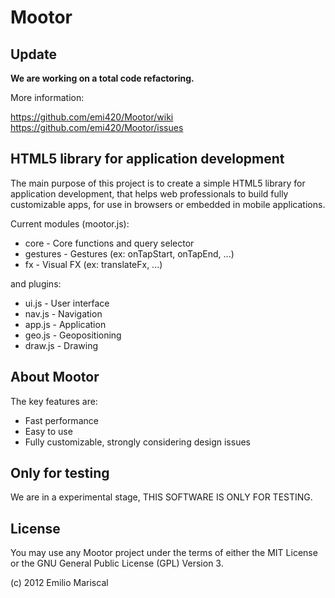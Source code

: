 
# Mootor

## Update

**We are working on a total code refactoring.**

More information:

https://github.com/emi420/Mootor/wiki
https://github.com/emi420/Mootor/issues

## HTML5 library for application development

The main purpose of this project is to create a simple HTML5 library for application development, that helps web professionals to build fully customizable apps, for use in browsers or embedded in mobile applications.

Current modules (mootor.js):

* core - Core functions and query selector
* gestures - Gestures (ex: onTapStart, onTapEnd, ...)
* fx - Visual FX (ex: translateFx, ...)

and plugins:

* ui.js   - User interface
* nav.js  - Navigation
* app.js  - Application
* geo.js  - Geopositioning
* draw.js - Drawing

## About Mootor

The key features are:

* Fast performance
* Easy to use
* Fully customizable, strongly considering design issues

## Only for testing

We are in a experimental stage, THIS SOFTWARE IS ONLY FOR TESTING.

## License

You may use any Mootor project under the terms of either the MIT License or the GNU General Public License (GPL) Version 3.

(c) 2012 Emilio Mariscal
